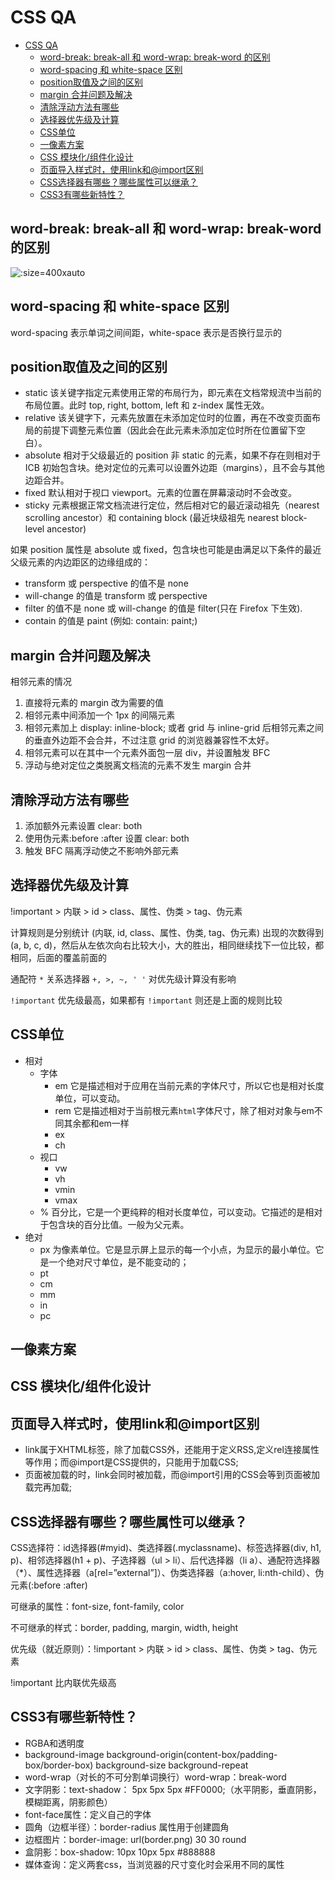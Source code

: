 # CSS QA

- [CSS QA](#css-qa)
  - [word-break: break-all 和 word-wrap: break-word 的区别](#word-break-break-all-和-word-wrap-break-word-的区别)
  - [word-spacing 和 white-space 区别](#word-spacing-和-white-space-区别)
  - [position取值及之间的区别](#position取值及之间的区别)
  - [margin 合并问题及解决](#margin-合并问题及解决)
  - [清除浮动方法有哪些](#清除浮动方法有哪些)
  - [选择器优先级及计算](#选择器优先级及计算)
  - [CSS单位](#css单位)
  - [一像素方案](#一像素方案)
  - [CSS 模块化/组件化设计](#css-模块化组件化设计)
  - [页面导入样式时，使用link和@import区别](#页面导入样式时使用link和import区别)
  - [CSS选择器有哪些？哪些属性可以继承？](#css选择器有哪些哪些属性可以继承)
  - [CSS3有哪些新特性？](#css3有哪些新特性)

## word-break: break-all 和 word-wrap: break-word 的区别

![](/img/word-break-word-wrap.png ':size=400xauto')

## word-spacing 和 white-space 区别

word-spacing 表示单词之间间距，white-space 表示是否换行显示的

## position取值及之间的区别

- static 该关键字指定元素使用正常的布局行为，即元素在文档常规流中当前的布局位置。此时 top, right, bottom, left 和 z-index 属性无效。
- relative 该关键字下，元素先放置在未添加定位时的位置，再在不改变页面布局的前提下调整元素位置（因此会在此元素未添加定位时所在位置留下空白）。
- absolute 相对于父级最近的 position 非 static 的元素，如果不存在则相对于 ICB 初始包含块。绝对定位的元素可以设置外边距（margins），且不会与其他边距合并。
- fixed 默认相对于视口 viewport。元素的位置在屏幕滚动时不会改变。
- sticky 元素根据正常文档流进行定位，然后相对它的最近滚动祖先（nearest scrolling ancestor）和 containing block (最近块级祖先 nearest block-level ancestor)

如果 position 属性是 absolute 或 fixed，包含块也可能是由满足以下条件的最近父级元素的内边距区的边缘组成的：

* transform 或 perspective 的值不是 none
* will-change 的值是 transform 或 perspective
* filter 的值不是 none 或 will-change 的值是 filter(只在 Firefox 下生效).
* contain 的值是 paint (例如: contain: paint;)

## margin 合并问题及解决

相邻元素的情况

1. 直接将元素的 margin 改为需要的值
2. 相邻元素中间添加一个 1px 的间隔元素
3. 相邻元素加上 display: inline-block; 或者 grid 与 inline-grid 后相邻元素之间的垂直外边距不会合并，不过注意 grid 的浏览器兼容性不太好。
4. 相邻元素可以在其中一个元素外面包一层 div，并设置触发 BFC
5. 浮动与绝对定位之类脱离文档流的元素不发生 margin 合并

## 清除浮动方法有哪些

1. 添加额外元素设置 clear: both
2. 使用伪元素:before :after 设置 clear: both
3. 触发 BFC 隔离浮动使之不影响外部元素

## 选择器优先级及计算

!important > 内联 > id > class、属性、伪类 > tag、伪元素

计算规则是分别统计 (内联, id, class、属性、伪类, tag、伪元素) 出现的次数得到 (a, b, c, d)，然后从左依次向右比较大小，大的胜出，相同继续找下一位比较，都相同，后面的覆盖前面的

通配符 `*` 关系选择器 `+, >, ~, ' '` 对优先级计算没有影响

`!important` 优先级最高，如果都有 `!important` 则还是上面的规则比较

## CSS单位

- 相对
  - 字体
    - em 它是描述相对于应用在当前元素的字体尺寸，所以它也是相对长度单位，可以变动。
    - rem 它是描述相对于当前根元素`html`字体尺寸，除了相对对象与em不同其余都和em一样
    - ex
    - ch
  - 视口
    - vw
    - vh
    - vmin
    - vmax
  - % 百分比，它是一个更纯粹的相对长度单位，可以变动。它描述的是相对于包含块的百分比值。一般为父元素。
- 绝对
  - px 为像素单位。它是显示屏上显示的每一个小点，为显示的最小单位。它是一个绝对尺寸单位，是不能变动的；
  - pt
  - cm
  - mm
  - in
  - pc

## 一像素方案

## CSS 模块化/组件化设计

## 页面导入样式时，使用link和@import区别

- link属于XHTML标签，除了加载CSS外，还能用于定义RSS,定义rel连接属性等作用；而@import是CSS提供的，只能用于加载CSS;
- 页面被加载的时，link会同时被加载，而@import引用的CSS会等到页面被加载完再加载;

## CSS选择器有哪些？哪些属性可以继承？

CSS选择符：id选择器(#myid)、类选择器(.myclassname)、标签选择器(div, h1, p)、相邻选择器(h1 + p)、子选择器（ul > li）、后代选择器（li a）、通配符选择器（*）、属性选择器（a[rel=”external”]）、伪类选择器（a:hover, li:nth-child）、伪元素(:before :after)

可继承的属性：font-size, font-family, color

不可继承的样式：border, padding, margin, width, height

优先级（就近原则）：!important > 内联 > id > class、属性、伪类 > tag、伪元素

!important 比内联优先级高

## CSS3有哪些新特性？

* RGBA和透明度
* background-image background-origin(content-box/padding-box/border-box) background-size background-repeat
* word-wrap（对长的不可分割单词换行）word-wrap：break-word
* 文字阴影：text-shadow： 5px 5px 5px #FF0000;（水平阴影，垂直阴影，模糊距离，阴影颜色）
* font-face属性：定义自己的字体
* 圆角（边框半径）：border-radius 属性用于创建圆角
* 边框图片：border-image: url(border.png) 30 30 round
* 盒阴影：box-shadow: 10px 10px 5px #888888
* 媒体查询：定义两套css，当浏览器的尺寸变化时会采用不同的属性

